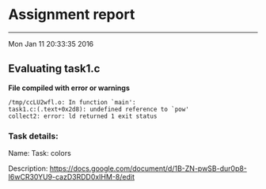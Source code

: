 # Assignment report
---
Mon Jan 11 20:33:35 2016

## Evaluating task1.c

**File compiled with error or warnings**

```
/tmp/ccLU2wfl.o: In function `main':
task1.c:(.text+0x2d8): undefined reference to `pow'
collect2: error: ld returned 1 exit status
```

### Task details:

Name: Task: colors

Description: https://docs.google.com/document/d/1B-ZN-pwSB-dur0p8-I6wCR30YU9-cazD3RDD0xIHM-8/edit
